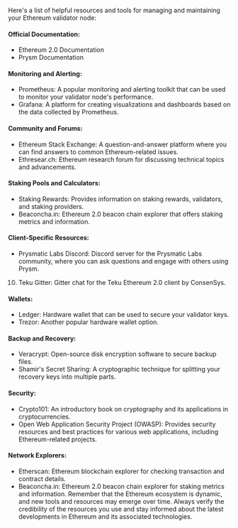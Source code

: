 Here's a list of helpful resources and tools for managing and maintaining your Ethereum validator node:
#### Official Documentation:
- Ethereum 2.0 Documentation
- Prysm Documentation
#### Monitoring and Alerting:
- Prometheus: A popular monitoring and alerting toolkit that can be used to monitor your validator node's performance.
- Grafana: A platform for creating visualizations and dashboards based on the data collected by Prometheus.
#### Community and Forums:
- Ethereum Stack Exchange: A question-and-answer platform where you can find answers to common Ethereum-related issues.
- Ethresear.ch: Ethereum research forum for discussing technical topics and advancements.
#### Staking Pools and Calculators:
- Staking Rewards: Provides information on staking rewards, validators, and staking providers.
- Beaconcha.in: Ethereum 2.0 beacon chain explorer that offers staking metrics and information.
#### Client-Specific Resources:
- Prysmatic Labs Discord: Discord server for the Prysmatic Labs community, where you can ask questions and engage with others using Prysm.
10.	Teku Gitter: Gitter chat for the Teku Ethereum 2.0 client by ConsenSys.
#### Wallets:
- Ledger: Hardware wallet that can be used to secure your validator keys.
- Trezor: Another popular hardware wallet option.
#### Backup and Recovery:
- Veracrypt: Open-source disk encryption software to secure backup files.
- Shamir's Secret Sharing: A cryptographic technique for splitting your recovery keys into multiple parts.
#### Security:
- Crypto101: An introductory book on cryptography and its applications in cryptocurrencies.
- Open Web Application Security Project (OWASP): Provides security resources and best practices for various web applications, including Ethereum-related projects.
#### Network Explorers:
- Etherscan: Ethereum blockchain explorer for checking transaction and contract details.
- Beaconcha.in: Ethereum 2.0 beacon chain explorer for staking metrics and information.
Remember that the Ethereum ecosystem is dynamic, and new tools and resources may emerge over time. Always verify the credibility of the resources you use and stay informed about the latest developments in Ethereum and its associated technologies.
